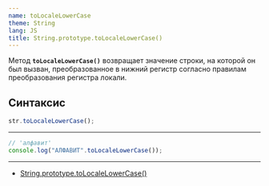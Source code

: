 ```yaml
---
name: toLocaleLowerCase
theme: String
lang: JS
title: String.prototype.toLocaleLowerCase()
---
```


Метод **`toLocaleLowerCase()`** возвращает значение строки, на которой он был вызван, преобразованное в нижний регистр согласно правилам преобразования регистра локали.

## Синтаксис

```js
str.toLocaleLowerCase();
```

---

```js
// 'алфавит'
console.log("АЛФАВИТ".toLocaleLowerCase());
```

---

- [String.prototype.toLocaleLowerCase()](https://developer.mozilla.org/ru/docs/Web/JavaScript/Reference/Global_Objects/String/toLocaleLowerCase)
